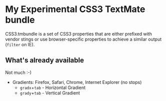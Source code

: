 My Experimental CSS3 TextMate bundle
====================================

CSS3.tmbundle is a set of CSS3 properties that are either prefixed with vendor stings or use browser-specific properties to achieve a similar output (`filter` on IE).

What's already available
------------------------

Not much :-)

- Gradients: Firefox, Safari, Chrome, Internet Explorer (no stops)
  - `gradx`+`tab` - Horizontal Gradient
  - `grady`+`tab` - Vertical Gradient
